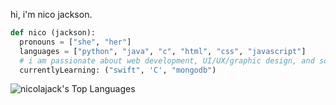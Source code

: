 hi, i'm nico jackson.

``` python
def nico (jackson):
  pronouns = ["she", "her"]
  languages = ["python", "java", "c", "html", "css", "javascript"]
  # i am passionate about web development, UI/UX/graphic design, and software development
  currentlyLearning: ("swift", 'C', "mongodb")
```
![nicolajack's Top Languages](https://github-readme-stats.vercel.app/api/top-langs/?username=nicolajack&theme=prussian&show_icons=true&hide_border=true&layout=compact)
<!--
**nicolajack/nicolajack** is a ✨ _special_ ✨ repository because its `README.md` (this file) appears on your GitHub profile.

Here are some ideas to get you started:

- 🔭 I’m currently working on ...
- 🌱 I’m currently learning ...
- 👯 I’m looking to collaborate on ...
- 🤔 I’m looking for help with ...
- 💬 Ask me about ...
- 📫 How to reach me: ...
- 😄 Pronouns: ...
- ⚡ Fun fact: ...
-->
